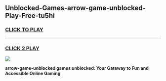 
## Unblocked-Games-arrow-game-unblocked-Play-Free-tu5hi
<h3>
<a href="https://premium76.site?title=arrow-game-unblocked&ref=10A">CLICK TO PLAY</a></h3>
<hr>

<h3>
<a href="https://premium76.site?title=arrow-game-unblocked&ref=10A">CLICK 2 PLAY</a>
  
</h3>

<a href="https://premium76.site?title=arrow-game-unblocked&ref=10A"><img src="https://clearcache.store/games.png"></a>


**arrow-game-unblocked games unblocked: Your Gateway to Fun and Accessible Online Gaming**
